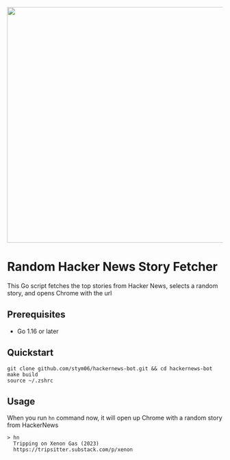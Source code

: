 <img src="https://images.pexels.com/photos/97050/pexels-photo-97050.jpeg" width="550" height="550">

# Random Hacker News Story Fetcher

This Go script fetches the top stories from Hacker News, selects a random story, and opens Chrome with the url

## Prerequisites

- Go 1.16 or later

## Quickstart
```
git clone github.com/stym06/hackernews-bot.git && cd hackernews-bot
make build
source ~/.zshrc
```

## Usage
When you run `hn` command now, it will open up Chrome with a random story from HackerNews

```
> hn
  Tripping on Xenon Gas (2023)
  https://tripsitter.substack.com/p/xenon
```

